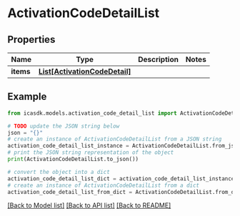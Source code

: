 # ActivationCodeDetailList


## Properties

Name | Type | Description | Notes
------------ | ------------- | ------------- | -------------
**items** | [**List[ActivationCodeDetail]**](ActivationCodeDetail.md) |  | 

## Example

```python
from icasdk.models.activation_code_detail_list import ActivationCodeDetailList

# TODO update the JSON string below
json = "{}"
# create an instance of ActivationCodeDetailList from a JSON string
activation_code_detail_list_instance = ActivationCodeDetailList.from_json(json)
# print the JSON string representation of the object
print(ActivationCodeDetailList.to_json())

# convert the object into a dict
activation_code_detail_list_dict = activation_code_detail_list_instance.to_dict()
# create an instance of ActivationCodeDetailList from a dict
activation_code_detail_list_from_dict = ActivationCodeDetailList.from_dict(activation_code_detail_list_dict)
```
[[Back to Model list]](../README.md#documentation-for-models) [[Back to API list]](../README.md#documentation-for-api-endpoints) [[Back to README]](../README.md)


